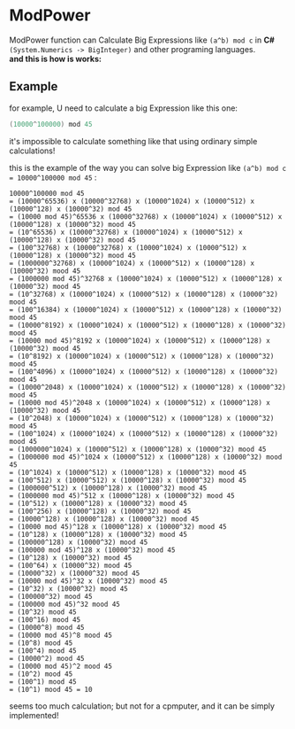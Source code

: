 # ModPower
ModPower function can Calculate Big Expressions like ```(a^b) mod c``` in **C#** ```(System.Numerics -> BigInteger)``` and other programing languages.<br>
**and this is how is works:**

## Example
for example, U need to calculate a big Expression like this one:
```c#
(10000^100000) mod 45
```
it's impossible to calculate something like that using ordinary simple calculations!

this is the example of the way you can solve big Expression like ```(a^b) mod c = 10000^100000 mod 45``` :
```assembly
10000^100000 mod 45
= (10000^65536) x (10000^32768) x (10000^1024) x (10000^512) x (10000^128) x (10000^32) mod 45
= (10000 mod 45)^65536 x (10000^32768) x (10000^1024) x (10000^512) x (10000^128) x (10000^32) mood 45
= (10^65536) x (10000^32768) x (10000^1024) x (10000^512) x (10000^128) x (10000^32) mood 45
= (100^32768) x (10000^32768) x (10000^1024) x (10000^512) x (10000^128) x (10000^32) mood 45
= (1000000^32768) x (10000^1024) x (10000^512) x (10000^128) x (10000^32) mood 45
= (1000000 mod 45)^32768 x (10000^1024) x (10000^512) x (10000^128) x (10000^32) mood 45
= (10^32768) x (10000^1024) x (10000^512) x (10000^128) x (10000^32) mood 45
= (100^16384) x (10000^1024) x (10000^512) x (10000^128) x (10000^32) mood 45
= (10000^8192) x (10000^1024) x (10000^512) x (10000^128) x (10000^32) mood 45
= (10000 mod 45)^8192 x (10000^1024) x (10000^512) x (10000^128) x (10000^32) mood 45
= (10^8192) x (10000^1024) x (10000^512) x (10000^128) x (10000^32) mood 45
= (100^4096) x (10000^1024) x (10000^512) x (10000^128) x (10000^32) mood 45
= (10000^2048) x (10000^1024) x (10000^512) x (10000^128) x (10000^32) mood 45
= (10000 mod 45)^2048 x (10000^1024) x (10000^512) x (10000^128) x (10000^32) mood 45
= (10^2048) x (10000^1024) x (10000^512) x (10000^128) x (10000^32) mood 45
= (100^1024) x (10000^1024) x (10000^512) x (10000^128) x (10000^32) mood 45
= (1000000^1024) x (10000^512) x (10000^128) x (10000^32) mood 45
= (1000000 mod 45)^1024 x (10000^512) x (10000^128) x (10000^32) mood 45
= (10^1024) x (10000^512) x (10000^128) x (10000^32) mood 45
= (100^512) x (10000^512) x (10000^128) x (10000^32) mood 45
= (1000000^512) x (10000^128) x (10000^32) mood 45
= (1000000 mod 45)^512 x (10000^128) x (10000^32) mood 45
= (10^512) x (10000^128) x (10000^32) mood 45
= (100^256) x (10000^128) x (10000^32) mood 45
= (10000^128) x (10000^128) x (10000^32) mood 45
= (10000 mod 45)^128 x (10000^128) x (10000^32) mood 45
= (10^128) x (10000^128) x (10000^32) mood 45
= (100000^128) x (10000^32) mood 45
= (100000 mod 45)^128 x (10000^32) mood 45
= (10^128) x (10000^32) mood 45
= (100^64) x (10000^32) mood 45
= (10000^32) x (10000^32) mood 45
= (10000 mod 45)^32 x (10000^32) mood 45
= (10^32) x (10000^32) mood 45
= (100000^32) mood 45
= (100000 mod 45)^32 mood 45
= (10^32) mood 45
= (100^16) mood 45
= (10000^8) mood 45
= (10000 mod 45)^8 mood 45
= (10^8) mood 45
= (100^4) mood 45
= (10000^2) mood 45
= (10000 mod 45)^2 mood 45
= (10^2) mood 45
= (100^1) mood 45
= (10^1) mood 45 = 10
```

seems too much calculation; but not for a cpmputer, and it can be simply implemented!
